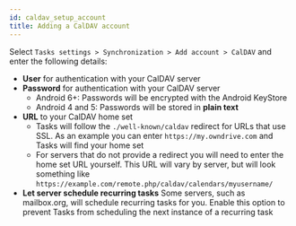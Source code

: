 ```yaml
---
id: caldav_setup_account
title: Adding a CalDAV account
---
```


Select ```Tasks settings > Synchronization > Add account > CalDAV``` and enter
the following details:

* **User** for authentication with your CalDAV server
* **Password** for authentication with your CalDAV server
  * Android 6+: Passwords will be encrypted with the Android KeyStore
  * Android 4 and 5: Passwords will be stored in **plain text**
* **URL** to your CalDAV home set
  * Tasks will follow the ```./well-known/caldav``` redirect for URLs that use
    SSL. As an example you can enter ```https://my.owndrive.com``` and Tasks
    will find your home set
  * For servers that do not provide a redirect you will need to enter the home
    set URL yourself. This URL will vary by server, but will look something
    like ```https://example.com/remote.php/caldav/calendars/myusername/```
* **Let server schedule recurring tasks** Some servers, such as mailbox.org,
  will schedule recurring tasks for you. Enable this option to prevent Tasks
  from scheduling the next instance of a recurring task
